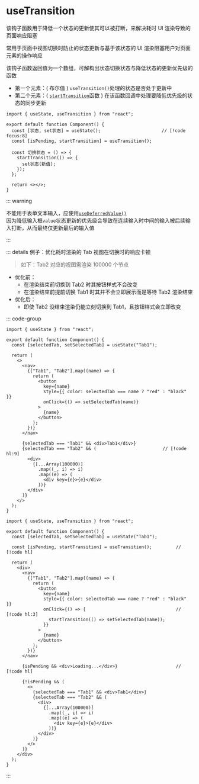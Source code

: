 # useTransition

该钩子函数用于降低一个状态的更新使其可以被打断，来解决耗时 UI 渲染导致的页面响应阻塞

常用于页面中视图切换时防止的状态更新与基于该状态的 UI 渲染阻塞用户对页面元素的操作响应

该钩子函数返回值为一个数组，可解构出状态切换状态与降低状态的更新优先级的函数

- 第一个元素：( 布尔值 ) `useTransition()`处理的状态是否处于更新中
- 第二个元素：( [`startTransition`](../built-in-functions.md#starttransition)函数 ) 在该函数回调中处理要降低优先级的状态的同步更新

```tsx{0}
import { useState, useTransition } from "react";

export default function Component() {
  const [状态, set状态] = useState();                       // [!code focus:8]
  const [isPending, startTransition] = useTransition();

  const 切换状态 = () => {
    startTransition(() => {
      set状态(新值);
    });
  };

  return <></>;
}
```

::: warning

不能用于表单文本输入，应使用[`useDeferredValue()`](./useDeferredValue.md)<br/>
因为降低输入框`value`状态更新的优先级会导致在连续输入时中间的输入被后续输入打断，从而最终仅更新最后的输入值

:::

::: details 例子：优化耗时渲染的 Tab 视图在切换时的响应卡顿

> 如下：Tab2 对应的视图需渲染 100000 个节点

- 优化前：
  - 在渲染结束前切换到 Tab2 时其按钮样式不会改变
  - 在渲染结束前提前切换 Tab1 时其并不会立即展示而是等待 Tab2 渲染结束
- 优化后：
  - 即使 Tab2 没结束渲染仍能立刻切换到 Tab1，且按钮样式会立即改变

::: code-group

```tsx{0} [❌ 响应阻塞]
import { useState } from "react";

export default function Component() {
  const [selectedTab, setSelectedTab] = useState("Tab1");

  return (
    <>
      <nav>
        {["Tab1", "Tab2"].map((name) => {
          return (
            <button
              key={name}
              style={{ color: selectedTab === name ? "red" : "black" }}
              onClick={() => setSelectedTab(name)}
            >
              {name}
            </button>
          );
        })}
      </nav>

      {selectedTab === "Tab1" && <div>Tab1</div>}
      {selectedTab === "Tab2" && (                         // [!code hl:9]
        <div>
          {[...Array(100000)]
            .map((_, i) => i)
            .map((e) => (
              <div key={e}>{e}</div>
            ))}
        </div>
      )}
    </>
  );
}
```

```tsx{0} [使用 useTransition( ) 优化]
import { useState, useTransition } from "react";

export default function Component() {
  const [selectedTab, setSelectedTab] = useState("Tab1");

  const [isPending, startTransition] = useTransition();         // [!code hl]

  return (
    <div>
      <nav>
        {["Tab1", "Tab2"].map((name) => {
          return (
            <button
              key={name}
              style={{ color: selectedTab === name ? "red" : "black" }}
              onClick={() => {                                  // [!code hl:3]
                startTransition(() => setSelectedTab(name));
              }}
            >
              {name}
            </button>
          );
        })}
      </nav>

      {isPending && <div>Loading...</div>}                      // [!code hl]

      {!isPending && (
        <>
          {selectedTab === "Tab1" && <div>Tab1</div>}
          {selectedTab === "Tab2" && (
            <div>
              {[...Array(100000)]
                .map((_, i) => i)
                .map((e) => (
                  <div key={e}>{e}</div>
                ))}
            </div>
          )}
        </>
      )}
    </div>
  );
}
```

:::
